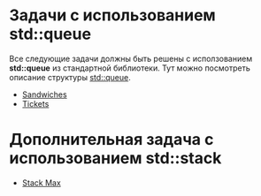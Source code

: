 # Задачи с использованием std::queue
Все следующие задачи должны быть решены с исползованием **std::queue** из стандартной библиотеки.
Тут можно посмотреть описание структуры [std::queue](https://en.cppreference.com/w/cpp/container/queue).

* [Sandwiches](https://leetcode.com/problems/number-of-students-unable-to-eat-lunch/)
* [Tickets](https://leetcode.com/problems/time-needed-to-buy-tickets/)

# Дополнительная задача с использованием std::stack

* [Stack Max](https://www.hackerrank.com/challenges/maximum-element/problem)

